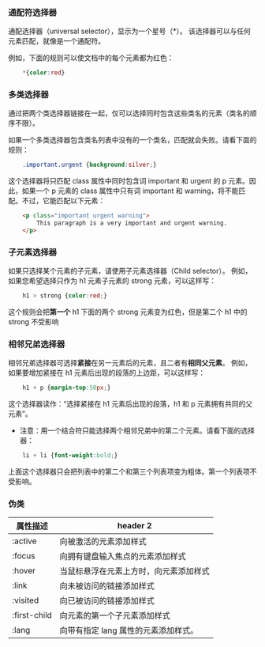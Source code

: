### 通配符选择器
通配选择器（universal selector），显示为一个星号（*）。
该选择器可以与任何元素匹配，就像是一个通配符。

例如，下面的规则可以使文档中的每个元素都为红色：

```css
    *{color:red}
```


### 多类选择器
通过把两个类选择器链接在一起，仅可以选择同时包含这些类名的元素（类名的顺序不限）。

如果一个多类选择器包含类名列表中没有的一个类名，匹配就会失败。请看下面的规则：

```css
    .important.urgent {background:silver;}
```

这个选择器将只匹配 class 属性中同时包含词 important 和 urgent 的 p 元素。因此，如果一个 p 元素的 class 属性中只有词 important 和 warning，将不能匹配。不过，它能匹配以下元素：

```html
    <p class="important urgent warning">
        This paragraph is a very important and urgent warning.
    </p>
```

### 子元素选择器
如果只选择某个元素的子元素，请使用子元素选择器（Child selector）。
例如，如果您希望选择只作为 h1 元素子元素的 strong 元素，可以这样写：


```css
    h1 > strong {color:red;}
```
这个规则会把**第一个** h1 下面的两个 strong 元素变为红色，但是第二个 h1 中的 strong 不受影响

### 相邻兄弟选择器
相邻兄弟选择器可选择**紧接**在另一元素后的元素，且二者有**相同父元素**。
例如，如果要增加紧接在 h1 元素后出现的段落的上边距，可以这样写：


```css
    h1 + p {margin-top:50px;}
```

这个选择器读作：“选择紧接在 h1 元素后出现的段落，h1 和 p 元素拥有共同的父元素”。

* 注意：用一个结合符只能选择两个相邻兄弟中的第二个元素。请看下面的选择器：

```css
    li + li {font-weight:bold;}
```
上面这个选择器只会把列表中的第二个和第三个列表项变为粗体。第一个列表项不受影响。

### 伪类

属性描述 | header 2
---|---
:active       |  向被激活的元素添加样式
:focus        |  向拥有键盘输入焦点的元素添加样式
:hover        |  当鼠标悬浮在元素上方时，向元素添加样式
:link         |  向未被访问的链接添加样式
:visited      |  向已被访问的链接添加样式
:first-child  |  向元素的第一个子元素添加样式
:lang         |  向带有指定 lang 属性的元素添加样式。
